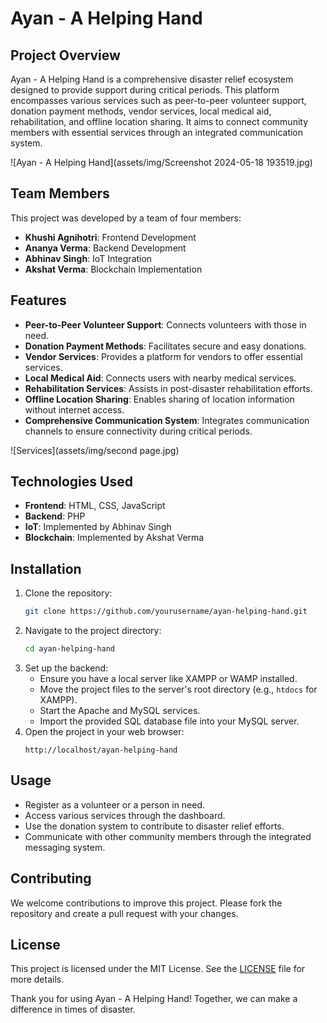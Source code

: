 # Ayan - A Helping Hand

## Project Overview
Ayan - A Helping Hand is a comprehensive disaster relief ecosystem designed to provide support during critical periods. This platform encompasses various services such as peer-to-peer volunteer support, donation payment methods, vendor services, local medical aid, rehabilitation, and offline location sharing. It aims to connect community members with essential services through an integrated communication system.

![Ayan - A Helping Hand](assets/img/Screenshot 2024-05-18 193519.jpg)

## Team Members
This project was developed by a team of four members:
- **Khushi Agnihotri**: Frontend Development
- **Ananya Verma**: Backend Development
- **Abhinav Singh**: IoT Integration
- **Akshat Verma**: Blockchain Implementation

## Features
- **Peer-to-Peer Volunteer Support**: Connects volunteers with those in need.
- **Donation Payment Methods**: Facilitates secure and easy donations.
- **Vendor Services**: Provides a platform for vendors to offer essential services.
- **Local Medical Aid**: Connects users with nearby medical services.
- **Rehabilitation Services**: Assists in post-disaster rehabilitation efforts.
- **Offline Location Sharing**: Enables sharing of location information without internet access.
- **Comprehensive Communication System**: Integrates communication channels to ensure connectivity during critical periods.

![Services](assets/img/second page.jpg)

## Technologies Used
- **Frontend**: HTML, CSS, JavaScript
- **Backend**: PHP
- **IoT**: Implemented by Abhinav Singh
- **Blockchain**: Implemented by Akshat Verma

## Installation
1. Clone the repository:
    ```bash
    git clone https://github.com/yourusername/ayan-helping-hand.git
    ```
2. Navigate to the project directory:
    ```bash
    cd ayan-helping-hand
    ```
3. Set up the backend:
    - Ensure you have a local server like XAMPP or WAMP installed.
    - Move the project files to the server's root directory (e.g., `htdocs` for XAMPP).
    - Start the Apache and MySQL services.
    - Import the provided SQL database file into your MySQL server.
4. Open the project in your web browser:
    ```url
    http://localhost/ayan-helping-hand
    ```

## Usage
- Register as a volunteer or a person in need.
- Access various services through the dashboard.
- Use the donation system to contribute to disaster relief efforts.
- Communicate with other community members through the integrated messaging system.

## Contributing
We welcome contributions to improve this project. Please fork the repository and create a pull request with your changes.

## License
This project is licensed under the MIT License. See the [LICENSE](LICENSE) file for more details.

Thank you for using Ayan - A Helping Hand! Together, we can make a difference in times of disaster.
